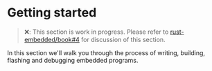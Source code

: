 # Getting started

> ❌: This section is work in progress. Please refer to
> [rust-embedded/book#4](https://github.com/rust-embedded/book/issues/4)
> for discussion of this section.

In this section we'll walk you through the process of writing, building,
flashing and debugging embedded programs.
